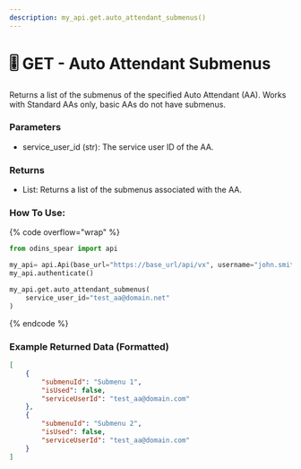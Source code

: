 ```yaml
---
description: my_api.get.auto_attendant_submenus()
---
```


#  🎚️ GET - Auto Attendant Submenus

Returns a list of the submenus of the specified Auto Attendant (AA). Works with Standard AAs only, basic AAs do not have submenus.

### Parameters&#x20;

* service_user_id (str): The service user ID of the AA.

### Returns

* List: Returns a list of the submenus associated with the AA.

### How To Use:

{% code overflow="wrap" %}
```python
from odins_spear import api

my_api= api.Api(base_url="https://base_url/api/vx", username="john.smith", password="ODIN_INSTANCE_1")
my_api.authenticate()

my_api.get.auto_attendant_submenus(
    service_user_id="test_aa@domain.net"
)
```
{% endcode %}

### Example Returned Data (Formatted)
```json
[
    {
        "submenuId": "Submenu 1",
        "isUsed": false,
        "serviceUserId": "test_aa@domain.com"
    },
    {
        "submenuId": "Submenu 2",
        "isUsed": false,
        "serviceUserId": "test_aa@domain.com"
    }
]

```

